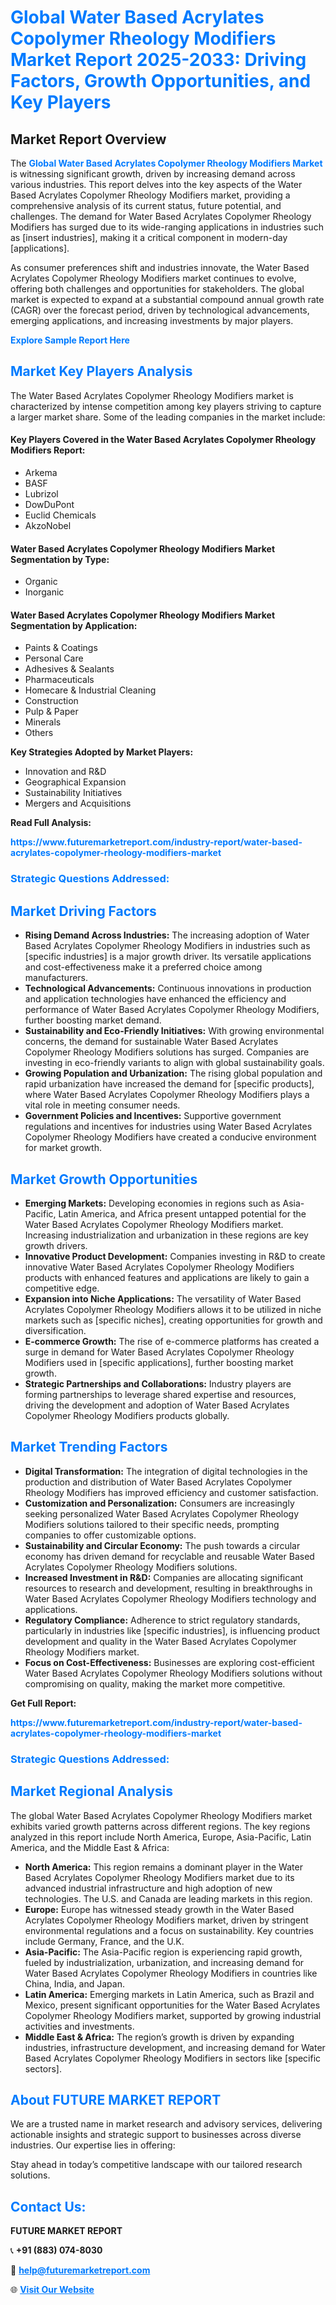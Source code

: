 <h1 style="color: #007BFF;">Global Water Based Acrylates Copolymer Rheology Modifiers Market Report 2025-2033: Driving Factors, Growth Opportunities, and Key Players</h1>

<section id="overview">
<h2>Market Report Overview</h2>
<p>The <a href="https://www.futuremarketreport.com/industry-report/water-based-acrylates-copolymer-rheology-modifiers-market" style="color: #007BFF; text-decoration: none;"><strong>Global Water Based Acrylates Copolymer Rheology Modifiers Market</strong></a> is witnessing significant growth, driven by increasing demand across various industries. This report delves into the key aspects of the Water Based Acrylates Copolymer Rheology Modifiers market, providing a comprehensive analysis of its current status, future potential, and challenges. The demand for Water Based Acrylates Copolymer Rheology Modifiers has surged due to its wide-ranging applications in industries such as [insert industries], making it a critical component in modern-day [applications].</p>
<p>As consumer preferences shift and industries innovate, the Water Based Acrylates Copolymer Rheology Modifiers market continues to evolve, offering both challenges and opportunities for stakeholders. The global market is expected to expand at a substantial compound annual growth rate (CAGR) over the forecast period, driven by technological advancements, emerging applications, and increasing investments by major players.</p>
</section>

<section id="overview">
<p><a href="https://www.futuremarketreport.com/request-sample/reportId=42072" style="color: #007BFF; text-decoration: none;"><strong>Explore Sample Report Here</strong></a></p>
</section>

<section id="key-players">
<h2 style="color: #007BFF;">Market Key Players Analysis</h2>
<p>The Water Based Acrylates Copolymer Rheology Modifiers market is characterized by intense competition among key players striving to capture a larger market share. Some of the leading companies in the market include:</p>
<h4>Key Players Covered in the Water Based Acrylates Copolymer Rheology Modifiers Report:</h4>
<ul><li>Arkema</li><li>BASF</li><li>Lubrizol</li><li>DowDuPont</li><li>Euclid Chemicals</li><li>AkzoNobel</li></ul>
<h4>Water Based Acrylates Copolymer Rheology Modifiers Market Segmentation by Type:</h4>
<ul><li>Organic</li><li>Inorganic</li></ul>

<h4>Water Based Acrylates Copolymer Rheology Modifiers Market Segmentation by Application:</h4>
<ul><li>Paints &amp; Coatings</li><li>Personal Care</li><li>Adhesives &amp; Sealants</li><li>Pharmaceuticals</li><li>Homecare &amp; Industrial Cleaning</li><li>Construction</li><li>Pulp &amp; Paper</li><li>Minerals</li><li>Others</li></ul>
<p><strong>Key Strategies Adopted by Market Players:</strong></p>
<ul>
<li>Innovation and R&D</li>
<li>Geographical Expansion</li>
<li>Sustainability Initiatives</li>
<li>Mergers and Acquisitions</li>
</ul>
</section>

<section>
<p><strong>Read Full Analysis: </strong></p><a href="https://www.futuremarketreport.com/industry-report/water-based-acrylates-copolymer-rheology-modifiers-market" style="color: #007BFF; text-decoration: none;"><strong>https://www.futuremarketreport.com/industry-report/water-based-acrylates-copolymer-rheology-modifiers-market</strong></a>
<h3 style="color: #007BFF;">Strategic Questions Addressed:</h3>
</section>

<section id="driving-factors">
<h2 style="color: #007BFF;">Market Driving Factors</h2>
<ul>
<li><strong>Rising Demand Across Industries:</strong> The increasing adoption of Water Based Acrylates Copolymer Rheology Modifiers in industries such as [specific industries] is a major growth driver. Its versatile applications and cost-effectiveness make it a preferred choice among manufacturers.</li>
<li><strong>Technological Advancements:</strong> Continuous innovations in production and application technologies have enhanced the efficiency and performance of Water Based Acrylates Copolymer Rheology Modifiers, further boosting market demand.</li>
<li><strong>Sustainability and Eco-Friendly Initiatives:</strong> With growing environmental concerns, the demand for sustainable Water Based Acrylates Copolymer Rheology Modifiers solutions has surged. Companies are investing in eco-friendly variants to align with global sustainability goals.</li>
<li><strong>Growing Population and Urbanization:</strong> The rising global population and rapid urbanization have increased the demand for [specific products], where Water Based Acrylates Copolymer Rheology Modifiers plays a vital role in meeting consumer needs.</li>
<li><strong>Government Policies and Incentives:</strong> Supportive government regulations and incentives for industries using Water Based Acrylates Copolymer Rheology Modifiers have created a conducive environment for market growth.</li>
</ul>
</section>

<section id="growth-opportunities">
<h2 style="color: #007BFF;">Market Growth Opportunities</h2>
<ul>
<li><strong>Emerging Markets:</strong> Developing economies in regions such as Asia-Pacific, Latin America, and Africa present untapped potential for the Water Based Acrylates Copolymer Rheology Modifiers market. Increasing industrialization and urbanization in these regions are key growth drivers.</li>
<li><strong>Innovative Product Development:</strong> Companies investing in R&D to create innovative Water Based Acrylates Copolymer Rheology Modifiers products with enhanced features and applications are likely to gain a competitive edge.</li>
<li><strong>Expansion into Niche Applications:</strong> The versatility of Water Based Acrylates Copolymer Rheology Modifiers allows it to be utilized in niche markets such as [specific niches], creating opportunities for growth and diversification.</li>
<li><strong>E-commerce Growth:</strong> The rise of e-commerce platforms has created a surge in demand for Water Based Acrylates Copolymer Rheology Modifiers used in [specific applications], further boosting market growth.</li>
<li><strong>Strategic Partnerships and Collaborations:</strong> Industry players are forming partnerships to leverage shared expertise and resources, driving the development and adoption of Water Based Acrylates Copolymer Rheology Modifiers products globally.</li>
</ul>
</section>

<section id="trending-factors">
<h2 style="color: #007BFF;">Market Trending Factors</h2>
<ul>
<li><strong>Digital Transformation:</strong> The integration of digital technologies in the production and distribution of Water Based Acrylates Copolymer Rheology Modifiers has improved efficiency and customer satisfaction.</li>
<li><strong>Customization and Personalization:</strong> Consumers are increasingly seeking personalized Water Based Acrylates Copolymer Rheology Modifiers solutions tailored to their specific needs, prompting companies to offer customizable options.</li>
<li><strong>Sustainability and Circular Economy:</strong> The push towards a circular economy has driven demand for recyclable and reusable Water Based Acrylates Copolymer Rheology Modifiers solutions.</li>
<li><strong>Increased Investment in R&D:</strong> Companies are allocating significant resources to research and development, resulting in breakthroughs in Water Based Acrylates Copolymer Rheology Modifiers technology and applications.</li>
<li><strong>Regulatory Compliance:</strong> Adherence to strict regulatory standards, particularly in industries like [specific industries], is influencing product development and quality in the Water Based Acrylates Copolymer Rheology Modifiers market.</li>
<li><strong>Focus on Cost-Effectiveness:</strong> Businesses are exploring cost-efficient Water Based Acrylates Copolymer Rheology Modifiers solutions without compromising on quality, making the market more competitive.</li>
</ul>
</section>

<section>
<p><strong>Get Full Report: </strong></p><a href="https://www.futuremarketreport.com/industry-report/water-based-acrylates-copolymer-rheology-modifiers-market" style="color: #007BFF; text-decoration: none;"><strong>https://www.futuremarketreport.com/industry-report/water-based-acrylates-copolymer-rheology-modifiers-market</strong></a>
<h3 style="color: #007BFF;">Strategic Questions Addressed:</h3>
</section>


<section id="regional-analysis">
<h2 style="color: #007BFF;">Market Regional Analysis</h2>
<p>The global Water Based Acrylates Copolymer Rheology Modifiers market exhibits varied growth patterns across different regions. The key regions analyzed in this report include North America, Europe, Asia-Pacific, Latin America, and the Middle East & Africa:</p>
<ul>
<li><strong>North America:</strong> This region remains a dominant player in the Water Based Acrylates Copolymer Rheology Modifiers market due to its advanced industrial infrastructure and high adoption of new technologies. The U.S. and Canada are leading markets in this region.</li>
<li><strong>Europe:</strong> Europe has witnessed steady growth in the Water Based Acrylates Copolymer Rheology Modifiers market, driven by stringent environmental regulations and a focus on sustainability. Key countries include Germany, France, and the U.K.</li>
<li><strong>Asia-Pacific:</strong> The Asia-Pacific region is experiencing rapid growth, fueled by industrialization, urbanization, and increasing demand for Water Based Acrylates Copolymer Rheology Modifiers in countries like China, India, and Japan.</li>
<li><strong>Latin America:</strong> Emerging markets in Latin America, such as Brazil and Mexico, present significant opportunities for the Water Based Acrylates Copolymer Rheology Modifiers market, supported by growing industrial activities and investments.</li>
<li><strong>Middle East & Africa:</strong> The region’s growth is driven by expanding industries, infrastructure development, and increasing demand for Water Based Acrylates Copolymer Rheology Modifiers in sectors like [specific sectors].</li>
</ul>
</section>

<footer>
<h2 style="color: #007BFF;">About FUTURE MARKET REPORT</h2>
<p>We are a trusted name in market research and advisory services, delivering actionable insights and strategic support to businesses across diverse industries. Our expertise lies in offering:</p>

<p>Stay ahead in today’s competitive landscape with our tailored research solutions.</p>

<h2 style="color: #007BFF;">Contact Us:</h2>
<p><strong>FUTURE MARKET REPORT</strong></p>
<p>📞 <strong>+91 (883) 074-8030</strong></p>
<p>📧 <strong><a href="mailto:help@futuremarketreport.com" style="color: #007BFF;">help@futuremarketreport.com</a></strong></p>
<p>🌐 <strong><a href="https://www.futuremarketreport.com/" style="color: #007BFF;">Visit Our Website</a></strong></p>
</footer>